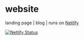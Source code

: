 # website
landing page | blog | runs on [Netlify](https://Netlify.com)

[![Netlify Status](https://api.netlify.com/api/v1/badges/525384cb-1134-437c-ae33-96fce11f59f1/deploy-status)](https://app.netlify.com/sites/fikaworks/deploys)
